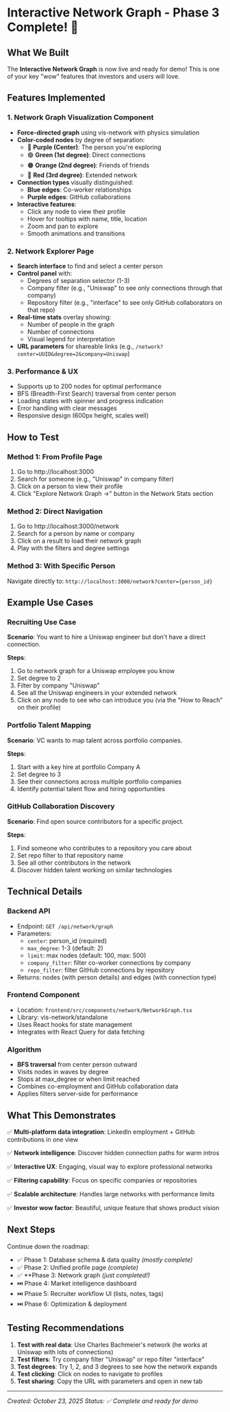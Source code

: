 # Interactive Network Graph - Phase 3 Complete! 🎉

## What We Built

The **Interactive Network Graph** is now live and ready for demo! This is one of your key "wow" features that investors and users will love.

## Features Implemented

### 1. Network Graph Visualization Component
- **Force-directed graph** using vis-network with physics simulation
- **Color-coded nodes** by degree of separation:
  - 🔵 **Purple (Center)**: The person you're exploring
  - 🟢 **Green (1st degree)**: Direct connections
  - 🟠 **Orange (2nd degree)**: Friends of friends
  - 🔴 **Red (3rd degree)**: Extended network
- **Connection types** visually distinguished:
  - **Blue edges**: Co-worker relationships
  - **Purple edges**: GitHub collaborations
- **Interactive features**:
  - Click any node to view their profile
  - Hover for tooltips with name, title, location
  - Zoom and pan to explore
  - Smooth animations and transitions

### 2. Network Explorer Page
- **Search interface** to find and select a center person
- **Control panel** with:
  - Degrees of separation selector (1-3)
  - Company filter (e.g., "Uniswap" to see only connections through that company)
  - Repository filter (e.g., "interface" to see only GitHub collaborators on that repo)
- **Real-time stats** overlay showing:
  - Number of people in the graph
  - Number of connections
  - Visual legend for interpretation
- **URL parameters** for shareable links (e.g., `/network?center=UUID&degree=2&company=Uniswap`)

### 3. Performance & UX
- Supports up to 200 nodes for optimal performance
- BFS (Breadth-First Search) traversal from center person
- Loading states with spinner and progress indication
- Error handling with clear messages
- Responsive design (600px height, scales well)

## How to Test

### Method 1: From Profile Page
1. Go to http://localhost:3000
2. Search for someone (e.g., "Uniswap" in company filter)
3. Click on a person to view their profile
4. Click "Explore Network Graph →" button in the Network Stats section

### Method 2: Direct Navigation
1. Go to http://localhost:3000/network
2. Search for a person by name or company
3. Click on a result to load their network graph
4. Play with the filters and degree settings

### Method 3: With Specific Person
Navigate directly to: `http://localhost:3000/network?center={person_id}`

## Example Use Cases

### Recruiting Use Case
**Scenario**: You want to hire a Uniswap engineer but don't have a direct connection.

**Steps**:
1. Go to network graph for a Uniswap employee you know
2. Set degree to 2
3. Filter by company "Uniswap"
4. See all the Uniswap engineers in your extended network
5. Click on any node to see who can introduce you (via the "How to Reach" on their profile)

### Portfolio Talent Mapping
**Scenario**: VC wants to map talent across portfolio companies.

**Steps**:
1. Start with a key hire at portfolio Company A
2. Set degree to 3
3. See their connections across multiple portfolio companies
4. Identify potential talent flow and hiring opportunities

### GitHub Collaboration Discovery
**Scenario**: Find open source contributors for a specific project.

**Steps**:
1. Find someone who contributes to a repository you care about
2. Set repo filter to that repository name
3. See all other contributors in the network
4. Discover hidden talent working on similar technologies

## Technical Details

### Backend API
- Endpoint: `GET /api/network/graph`
- Parameters:
  - `center`: person_id (required)
  - `max_degree`: 1-3 (default: 2)
  - `limit`: max nodes (default: 100, max: 500)
  - `company_filter`: filter co-worker connections by company
  - `repo_filter`: filter GitHub connections by repository
- Returns: nodes (with person details) and edges (with connection type)

### Frontend Component
- Location: `frontend/src/components/network/NetworkGraph.tsx`
- Library: vis-network/standalone
- Uses React hooks for state management
- Integrates with React Query for data fetching

### Algorithm
- **BFS traversal** from center person outward
- Visits nodes in waves by degree
- Stops at max_degree or when limit reached
- Combines co-employment and GitHub collaboration data
- Applies filters server-side for performance

## What This Demonstrates

✅ **Multi-platform data integration**: LinkedIn employment + GitHub contributions in one view

✅ **Network intelligence**: Discover hidden connection paths for warm intros

✅ **Interactive UX**: Engaging, visual way to explore professional networks

✅ **Filtering capability**: Focus on specific companies or repositories

✅ **Scalable architecture**: Handles large networks with performance limits

✅ **Investor wow factor**: Beautiful, unique feature that shows product vision

## Next Steps

Continue down the roadmap:
- ✅ Phase 1: Database schema & data quality *(mostly complete)*
- ✅ Phase 2: Unified profile page *(complete)*
- ✅ **Phase 3: Network graph *(just completed!)*
- ⏭️ Phase 4: Market intelligence dashboard
- ⏭️ Phase 5: Recruiter workflow UI (lists, notes, tags)
- ⏭️ Phase 6: Optimization & deployment

## Testing Recommendations

1. **Test with real data**: Use Charles Bachmeier's network (he works at Uniswap with lots of connections)
2. **Test filters**: Try company filter "Uniswap" or repo filter "interface"
3. **Test degrees**: Try 1, 2, and 3 degrees to see how the network expands
4. **Test clicking**: Click on nodes to navigate to profiles
5. **Test sharing**: Copy the URL with parameters and open in new tab

---

*Created: October 23, 2025*
*Status: ✅ Complete and ready for demo*

